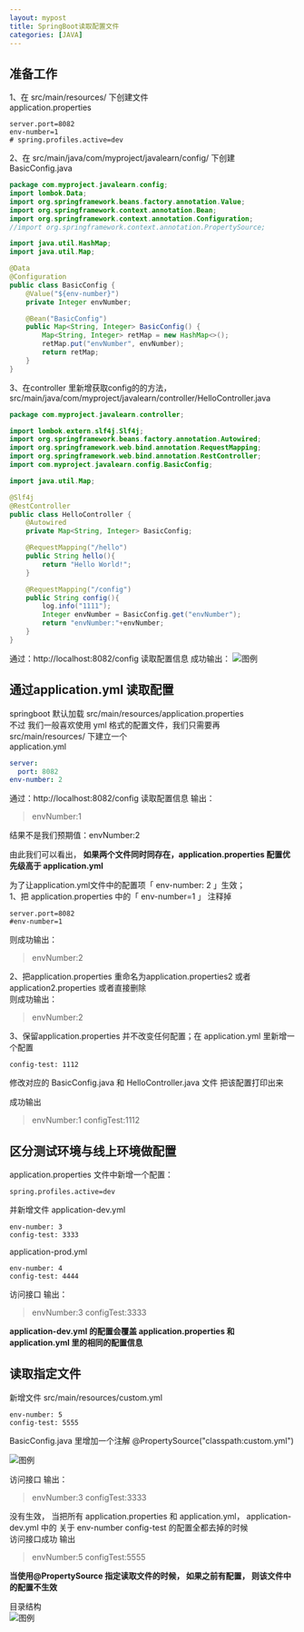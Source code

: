 ```yaml
---
layout: mypost
title: SpringBoot读取配置文件
categories: [JAVA]
---
```


## 准备工作
1、在 src/main/resources/ 下创建文件    
application.properties
````
server.port=8082
env-number=1
# spring.profiles.active=dev
````

2、在 src/main/java/com/myproject/javalearn/config/ 下创建  
BasicConfig.java
````java
package com.myproject.javalearn.config;
import lombok.Data;
import org.springframework.beans.factory.annotation.Value;
import org.springframework.context.annotation.Bean;
import org.springframework.context.annotation.Configuration;
//import org.springframework.context.annotation.PropertySource;

import java.util.HashMap;
import java.util.Map;

@Data
@Configuration
public class BasicConfig {
    @Value("${env-number}")
    private Integer envNumber;

    @Bean("BasicConfig")
    public Map<String, Integer> BasicConfig() {
        Map<String, Integer> retMap = new HashMap<>();
        retMap.put("envNumber", envNumber);
        return retMap;
    }
}
````

3、在controller 里新增获取config的的方法，
src/main/java/com/myproject/javalearn/controller/HelloController.java

````java
package com.myproject.javalearn.controller;

import lombok.extern.slf4j.Slf4j;
import org.springframework.beans.factory.annotation.Autowired;
import org.springframework.web.bind.annotation.RequestMapping;
import org.springframework.web.bind.annotation.RestController;
import com.myproject.javalearn.config.BasicConfig;

import java.util.Map;

@Slf4j
@RestController
public class HelloController {
    @Autowired
    private Map<String, Integer> BasicConfig;

    @RequestMapping("/hello")
    public String hello(){
        return "Hello World!";
    }

    @RequestMapping("/config")
    public String config(){
        log.info("1111");
        Integer envNumber = BasicConfig.get("envNumber");
        return "envNumber:"+envNumber;
    }
}


````

通过：http://localhost:8082/config 读取配置信息
成功输出：
![图例](1615446153339.jpg)


## 通过application.yml 读取配置
springboot 默认加载 src/main/resources/application.properties   
不过 我们一般喜欢使用 yml 格式的配置文件，我们只需要再 src/main/resources/ 下建立一个    
application.yml
````yml
server:
  port: 8082
env-number: 2
````

通过：http://localhost:8082/config 读取配置信息
输出：
> envNumber:1

结果不是我们预期值：envNumber:2

由此我们可以看出， **如果两个文件同时同存在，application.properties 配置优先级高于 application.yml**

为了让application.yml文件中的配置项「 env-number: 2 」生效；  
1、把 application.properties 中的「 env-number=1 」 注释掉
````
server.port=8082
#env-number=1
````
则成功输出： 
> envNumber:2

2、把application.properties 重命名为application.properties2 或者application2.properties  或者直接删除  
则成功输出： 
> envNumber:2

3、保留application.properties 并不改变任何配置；在 application.yml 里新增一个配置

    config-test: 1112

修改对应的 BasicConfig.java 和 HelloController.java 文件 把该配置打印出来

成功输出
> envNumber:1 configTest:1112



## 区分测试环境与线上环境做配置

application.properties 文件中新增一个配置：  

    spring.profiles.active=dev

并新增文件 application-dev.yml
````
env-number: 3
config-test: 3333
````

application-prod.yml
````
env-number: 4
config-test: 4444
````

访问接口 输出：
> envNumber:3 configTest:3333

**application-dev.yml 的配置会覆盖 application.properties 和 application.yml 里的相同的配置信息**

## 读取指定文件
新增文件 src/main/resources/custom.yml
````
env-number: 5
config-test: 5555
````
BasicConfig.java 里增加一个注解 @PropertySource("classpath:custom.yml")

![图例](1615449807181.jpg)

访问接口 输出：
> envNumber:3 configTest:3333

没有生效， 当把所有 application.properties 和 application.yml， application-dev.yml 中的 关于 env-number config-test 的配置全都去掉的时候  
访问接口成功 输出
> envNumber:5 configTest:5555

**当使用@PropertySource 指定读取文件的时候， 如果之前有配置， 则该文件中的配置不生效**

目录结构  
![图例](1615452364638.jpg)